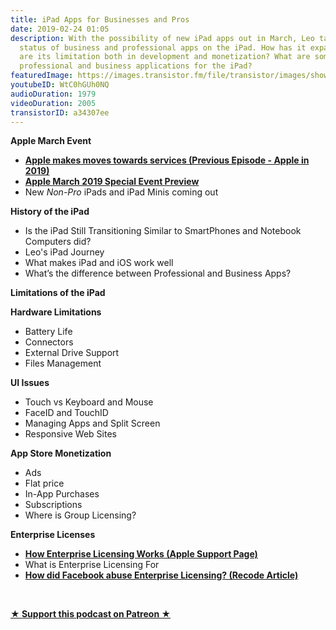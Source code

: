 ```yaml
---
title: iPad Apps for Businesses and Pros
date: 2019-02-24 01:05
description: With the possibility of new iPad apps out in March, Leo talks about the
  status of business and professional apps on the iPad. How has it expanded? What
  are its limitation both in development and monetization? What are some ways to deliver
  professional and business applications for the iPad?
featuredImage: https://images.transistor.fm/file/transistor/images/show/122/full_1533929410-artwork.jpg
youtubeID: WtC0hGUh0NQ
audioDuration: 1979
videoDuration: 2005
transistorID: a34307ee
---
```

<p><b><strong>Apple March Event</strong></b></p><ul>
<li><a href="https://share.transistor.fm/s/3ee56c45"><strong>Apple makes moves towards services (Previous Episode - Apple in 2019)</strong></a></li>
<li><a href="https://www.imore.com/apple-march-2019-event-preview"><strong>Apple March 2019 Special Event Preview</strong></a></li>
<li>New <em>Non-Pro </em>iPads and iPad Minis coming out</li>
</ul><p><b><strong>History of the iPad </strong></b></p><ul>
<li>Is the iPad Still Transitioning Similar to SmartPhones and Notebook Computers did? </li>
<li>Leo's iPad Journey</li>
<li>What makes iPad and iOS work well </li>
<li>What’s the difference between Professional and Business Apps?</li>
</ul><p><b><strong>Limitations of the iPad </strong></b></p><p><b>Hardware Limitations </b></p><ul>
<li>Battery Life </li>
<li>Connectors </li>
<li>External Drive Support</li>
<li>Files Management</li>
</ul><p><b>UI Issues</b></p><ul>
<li>Touch vs Keyboard and Mouse</li>
<li>FaceID and TouchID</li>
<li>Managing Apps and Split Screen</li>
<li>Responsive Web Sites</li>
</ul><p><b>App Store Monetization </b></p><ul>
<li>Ads</li>
<li>Flat price</li>
<li>In-App Purchases</li>
<li>Subscriptions</li>
<li>Where is Group Licensing?</li>
</ul><p><b><strong>Enterprise Licenses </strong></b></p><ul>
<li><a href="https://support.apple.com/en-us/HT204460_"><strong>How Enterprise Licensing Works (Apple Support Page)</strong></a></li>
<li>What is Enterprise Licensing For</li>
<li>
<a href="https://www.recode.net/2019/1/30/18203231/apple-banning-facebook-research-app"><strong>How did Facebook abuse Enterprise Licensing? (Recode Article)</strong></a><strong> </strong>
</li>
</ul><p><b><br></b></p><p><strong><a href="https://www.patreon.com/empowerappsshow" rel="payment" title="★ Support this podcast on Patreon ★">★ Support this podcast on Patreon ★</a></strong></p>
      